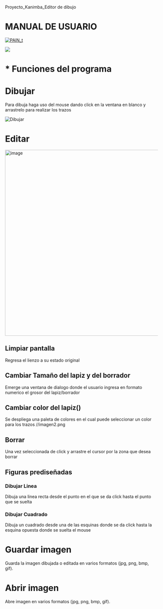 Proyecto_Kanimba_Editor de dibujo

# MANUAL DE USUARIO

[![PAIN_t](https://encrypted-tbn0.gstatic.com/images?q=tbn:ANd9GcR5Y0tuXQ_gw6xzJioY_DcbY4aVTAuY7PLLhrBak1TGZg&s "PAIN_t")](https://encrypted-tbn0.gstatic.com/images?q=tbn:ANd9GcR5Y0tuXQ_gw6xzJioY_DcbY4aVTAuY7PLLhrBak1TGZg&s "PAIN_t")

![](https://img.shields.io/github/stars/pandao/editor.md.svg) 


# * Funciones del programa



# Dibujar
Para dibuja haga uso del mouse dando click en la ventana en blanco y arrastrelo para realizar los trazos

![Dibujar](https://github.com/kanimba13/pain-t-/assets/159093438/0d21e1dd-a6fa-4a12-9734-0bac95596dc1)

# Editar
<img width="611" alt="image" src="https://github.com/kanimba13/pain-t-/assets/159093438/81a48d75-a891-4a7c-967f-57cbbd2bb533">

## Limpiar pantalla
Regresa el lienzo a su estado original
## Cambiar Tamaño del lapiz y del borrador
Emerge una ventana de dialogo donde el usuario ingresa en formato numerico el grosor del lapiz/borrador
## Cambiar color del lapiz()
Se despliega una paleta de colores en el cual puede seleccionar un color para los trazos 
//imagen2.png
## Borrar
Una vez seleccionada de click y arrastre el cursor por la zona que desea borrar
## Figuras prediseñadas
### Dibujar Linea
Dibuja una linea recta desde el punto en el que se da click hasta el punto que se suelta
### Dibujar Cuadrado
Dibuja un cuadrado desde una de las esquinas donde se da click hasta la esquina opuesta donde se suelta el mouse
# Guardar imagen
Guarda la imagen dibujada o editada en varios formatos (jpg, png, bmp, gif).
# Abrir imagen
Abre imagen en varios formatos (jpg, png, bmp, gif).
